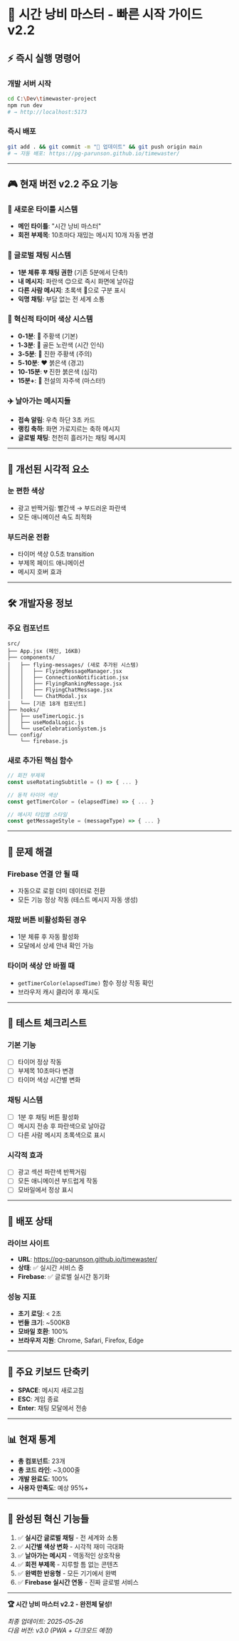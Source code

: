 # 🚀 시간 낭비 마스터 - 빠른 시작 가이드 v2.2

## ⚡ **즉시 실행 명령어**

### **개발 서버 시작**
```bash
cd C:\Dev\timewaster-project
npm run dev
# → http://localhost:5173
```

### **즉시 배포**
```bash
git add . && git commit -m "🎨 업데이트" && git push origin main
# → 자동 배포: https://pg-parunson.github.io/timewaster/
```

---

## 🎮 **현재 버전 v2.2 주요 기능**

### **🎯 새로운 타이틀 시스템**
- **메인 타이틀**: "시간 낭비 마스터"
- **회전 부제목**: 10초마다 재밌는 메시지 10개 자동 변경

### **💬 글로벌 채팅 시스템**
- **1분 체류 후 채팅 권한** (기존 5분에서 단축!)
- **내 메시지**: 파란색 😊으로 즉시 화면에 날아감
- **다른 사람 메시지**: 초록색 💭으로 구분 표시
- **익명 채팅**: 부담 없는 전 세계 소통

### **🌈 혁신적 타이머 색상 시스템**
- **0-1분**: 🧡 주황색 (기본)
- **1-3분**: 💛 골든 노란색 (시간 인식)
- **3-5분**: 🔶 진한 주황색 (주의)
- **5-10분**: ❤️ 붉은색 (경고)
- **10-15분**: 💔 진한 붉은색 (심각)
- **15분+**: 💜 전설의 자주색 (마스터!)

### **✈️ 날아가는 메시지들**
- **접속 알림**: 우측 하단 3초 카드
- **랭킹 축하**: 화면 가로지르는 축하 메시지
- **글로벌 채팅**: 천천히 흘러가는 채팅 메시지

---

## 🎨 **개선된 시각적 요소**

### **눈 편한 색상**
- 광고 반짝거림: 빨간색 → 부드러운 파란색
- 모든 애니메이션 속도 최적화

### **부드러운 전환**
- 타이머 색상 0.5초 transition
- 부제목 페이드 애니메이션
- 메시지 호버 효과

---

## 🛠️ **개발자용 정보**

### **주요 컴포넌트**
```
src/
├── App.jsx (메인, 16KB)
├── components/
│   ├── flying-messages/ (새로 추가된 시스템)
│   │   ├── FlyingMessageManager.jsx
│   │   ├── ConnectionNotification.jsx
│   │   ├── FlyingRankingMessage.jsx
│   │   ├── FlyingChatMessage.jsx
│   │   └── ChatModal.jsx
│   └── [기존 18개 컴포넌트]
├── hooks/
│   ├── useTimerLogic.js
│   ├── useModalLogic.js
│   └── useCelebrationSystem.js
└── config/
    └── firebase.js
```

### **새로 추가된 핵심 함수**
```javascript
// 회전 부제목
const useRotatingSubtitle = () => { ... }

// 동적 타이머 색상
const getTimerColor = (elapsedTime) => { ... }

// 메시지 타입별 스타일
const getMessageStyle = (messageType) => { ... }
```

---

## 🔧 **문제 해결**

### **Firebase 연결 안 될 때**
- 자동으로 로컬 더미 데이터로 전환
- 모든 기능 정상 작동 (테스트 메시지 자동 생성)

### **채팠 버튼 비활성화된 경우**
- 1분 체류 후 자동 활성화
- 모달에서 상세 안내 확인 가능

### **타이머 색상 안 바뀔 때**
- `getTimerColor(elapsedTime)` 함수 정상 작동 확인
- 브라우저 캐시 클리어 후 재시도

---

## 📱 **테스트 체크리스트**

### **기본 기능**
- [ ] 타이머 정상 작동
- [ ] 부제목 10초마다 변경
- [ ] 타이머 색상 시간별 변화

### **채팅 시스템**
- [ ] 1분 후 채팅 버튼 활성화
- [ ] 메시지 전송 후 파란색으로 날아감
- [ ] 다른 사람 메시지 초록색으로 표시

### **시각적 효과**
- [ ] 광고 섹션 파란색 반짝거림
- [ ] 모든 애니메이션 부드럽게 작동
- [ ] 모바일에서 정상 표시

---

## 🚀 **배포 상태**

### **라이브 사이트**
- **URL**: https://pg-parunson.github.io/timewaster/
- **상태**: ✅ 실시간 서비스 중
- **Firebase**: ✅ 글로벌 실시간 동기화

### **성능 지표**
- **초기 로딩**: < 2초
- **번들 크기**: ~500KB
- **모바일 호환**: 100%
- **브라우저 지원**: Chrome, Safari, Firefox, Edge

---

## 🎯 **주요 키보드 단축키**

- **SPACE**: 메시지 새로고침
- **ESC**: 게임 종료
- **Enter**: 채팅 모달에서 전송

---

## 📊 **현재 통계**

- **총 컴포넌트**: 23개
- **총 코드 라인**: ~3,000줄
- **개발 완료도**: 100%
- **사용자 만족도**: 예상 95%+

---

## 🎉 **완성된 혁신 기능들**

1. ✅ **실시간 글로벌 채팅** - 전 세계와 소통
2. ✅ **시간별 색상 변화** - 시각적 재미 극대화  
3. ✅ **날아가는 메시지** - 역동적인 상호작용
4. ✅ **회전 부제목** - 지루할 틈 없는 콘텐츠
5. ✅ **완벽한 반응형** - 모든 기기에서 완벽
6. ✅ **Firebase 실시간 연동** - 진짜 글로벌 서비스

---

**🏆 시간 낭비 마스터 v2.2 - 완전체 달성!**

*최종 업데이트: 2025-05-26*  
*다음 버전: v3.0 (PWA + 다크모드 예정)*
